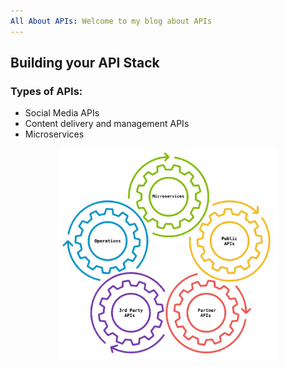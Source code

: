 ```yaml
---
All About APIs: Welcome to my blog about APIs
---
```

## Building your API Stack

### Types of APIs:
- Social Media APIs
- Content delivery and management APIs
- Microservices

<p align="center">
  <img src="apis_dimension.jpg" width="350" title="hover text">
</p>
